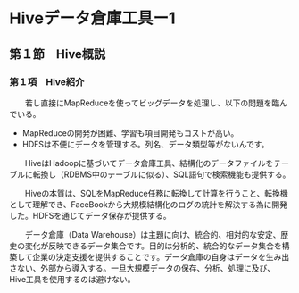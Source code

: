 # Hiveデータ倉庫工具ー1

## 第１節　Hive概説

### 第１項　Hive紹介

　　若し直接にMapReduceを使ってビッグデータを処理し、以下の問題を臨んでいる。

- MapReduceの開発が困難、学習も項目開発もコストが高い。
- HDFSは不便にデータを管理する。列名、データ類型等がないんです。

　　HiveはHadoopに基づいてデータ倉庫工具、結構化のデータファイルをテーブルに転換し（RDBMS中のテーブルに似る）、SQL語句で検索機能も提供する。　

　　Hiveの本質は、SQLをMapReduce任務に転換して計算を行うこと、転換機として理解でき、FaceBookから大規模結構化のログの統計を解決する為に開発した。HDFSを通じてデータ保存が提供する。

　　データ倉庫（Data Warehouse）は主題に向け、統合的、相対的な安定、歴史の変化が反映できるデータ集合です。目的は分析的、統合的なデータ集合を構築して企業の決定支援を提供することです。データ倉庫の自身はデータを生み出さない、外部から導入する。一旦大規模データの保存、分析、処理に及び、Hive工具を使用するのは避けない。
